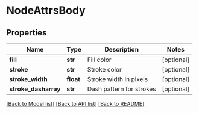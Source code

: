 # NodeAttrsBody

## Properties
Name | Type | Description | Notes
------------ | ------------- | ------------- | -------------
**fill** | **str** | Fill color | [optional] 
**stroke** | **str** | Stroke color | [optional] 
**stroke_width** | **float** | Stroke width in pixels | [optional] 
**stroke_dasharray** | **str** | Dash pattern for strokes | [optional] 

[[Back to Model list]](../README.md#documentation-for-models) [[Back to API list]](../README.md#documentation-for-api-endpoints) [[Back to README]](../README.md)

